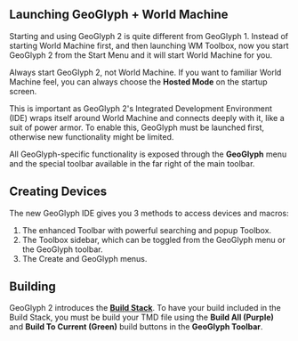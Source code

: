## Launching GeoGlyph + World Machine

Starting and using GeoGlyph 2 is quite different from GeoGlyph 1. Instead of starting World Machine first, and then launching WM Toolbox, now you start GeoGlyph 2 from the Start Menu and it will start World Machine for you.

Always start GeoGlyph 2, not World Machine. If you want to familiar World Machine feel, you can always choose the **Hosted Mode** on the startup screen.

This is important as GeoGlyph 2's Integrated Development Environment (IDE) wraps itself around World Machine and connects deeply with it, like a suit of power armor. To enable this, GeoGlyph must be launched first, otherwise new functionality might be limited.

All GeoGlyph-specific functionality is exposed through the **GeoGlyph** menu and the special toolbar available in the far right of the main toolbar.

## Creating Devices

The new GeoGlyph IDE gives you 3 methods to access devices and macros:
1. The enhanced Toolbar with powerful searching and popup Toolbox.
2. The Toolbox sidebar, which can be toggled from the GeoGlyph menu or the GeoGlyph toolbar.
3. The Create and GeoGlyph menus.

## Building

GeoGlyph 2 introduces the **[Build Stack](IDE--Build-Stack)**. To have your build included in the Build Stack, you must be build your TMD file using the **Build All (Purple)** and **Build To Current (Green)** build buttons in the **GeoGlyph Toolbar**.
